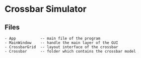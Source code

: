 # Crossbar Simulator

## Files

```
- App           -- main file of the program
- MainWindow    -- handle the main layer of the GUI
- CrossbarGrid  -- layout interface of the crossbar
- Crossbar      -- folder which contains the crossbar model
```
